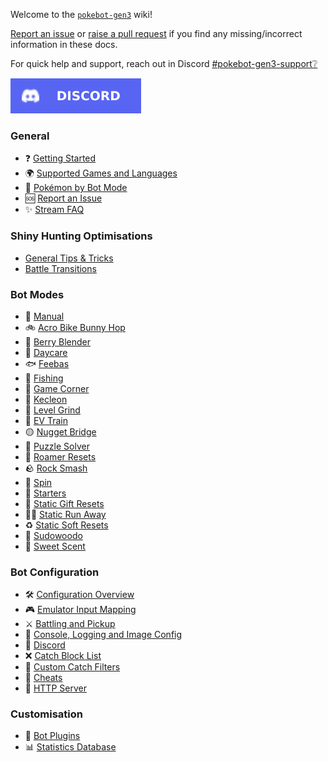 Welcome to the [`pokebot-gen3`](https://github.com/40Cakes/pokebot-gen3) wiki!

[Report an issue](pages/Report%20an%20Issue.md) or [raise a pull request](https://github.com/40Cakes/pokebot-gen3/pulls) if you find any missing/incorrect information in these docs.

For quick help and support, reach out in Discord [#pokebot-gen3-support❔](https://discord.com/channels/1057088810950860850/1139190426834833528)

[![Discord](images/badge_discord.svg)](https://discord.com/invite/UtxR3cazUa)

### General
- ❓ [Getting Started](pages/Getting%20Started.md)
- 🌍 [Supported Games and Languages](pages/Supported%20Games%20and%20Languages.md)
- 🔎 [Pokémon by Bot Mode](pages/Pokemon%20By%20Bot%20Mode.md)
- 🆘 [Report an Issue](pages/Report%20an%20Issue.md)
- ✨ [Stream FAQ](pages/Stream%20FAQ.md)

### Shiny Hunting Optimisations
- [General Tips & Tricks](pages/Optimisations%20-%20General%20Tips%20&%20Tricks.md)
- [Battle Transitions](pages/Optimisations%20-%20Battle%20Transitions.md)

### Bot Modes

- 🔧 [Manual](pages/Mode%20-%20Manual.md)
- 🚲 [Acro Bike Bunny Hop](pages/Mode%20-%20Acro%20Bike%20Bunny%20Hop.md)
- 🍓 [Berry Blender](pages/Mode%20-%20Berry%20Blender.md)
- 🥚 [Daycare](pages/Mode%20-%20Daycare.md)
- 🐟 [Feebas](pages/Mode%20-%20Feebas.md)
- 🎣 [Fishing](pages/Mode%20-%20Fishing.md)
- 🎰 [Game Corner](pages/Mode%20-%20Game%20Corner.md)
- 🎨 [Kecleon](pages/Mode%20-%20Kecleon.md)
- 🔄️ [Level Grind](pages/Mode%20-%20Level%20Grind.md)
- 💊 [EV Train](pages/Mode%20-%20EV%20Train.md)
- 🟡 [Nugget Bridge](pages/Mode%20-%20Nugget%20Bridge.md)
- 🧩 [Puzzle Solver](pages/Mode%20-%20Puzzle%20Solver.md)
- 🏃 [Roamer Resets](pages/Mode%20-%20Roamer%20Resets.md)
- 🪨 [Rock Smash](pages/Mode%20-%20Rock%20Smash.md)
- 🔄 [Spin](pages/Mode%20-%20Spin.md)
- 💼 [Starters](pages/Mode%20-%20Starters.md)
- 🎁 [Static Gift Resets](pages/Mode%20-%20Static%20Gift%20Resets.md)
- 🏃🏼 [Static Run Away](pages/Mode%20-%20Static%20Run%20Aways.md)
- ♻ [Static Soft Resets](pages/Mode%20-%20Static%20Soft%20Resets.md)
- 🥦 [Sudowoodo](pages/Mode%20-%20Sudowoodo.md)
- 🍂 [Sweet Scent](pages/Mode%20-%20Sweet%20Scent.md)

### Bot Configuration

- 🛠 [Configuration Overview](pages/Configuration%20-%20Overview.md)
- 🎮 [Emulator Input Mapping](pages/Configuration%20-%20Key%20Mappings.md)
- ⚔ [Battling and Pickup](pages/Configuration%20-%20Battling%20and%20Pickup.md)
- 📄 [Console, Logging and Image Config](pages/Console,%20Logging%20and%20Image%20Config.md)
- 📢 [Discord](pages/Configuration%20-%20Discord.md)
- ❌ [Catch Block List](pages/Configuration%20-%20Catch%20Block%20List.md)
- 🥅 [Custom Catch Filters](pages/Configuration%20-%20Custom%20Catch%20Filters.md)
- 💎 [Cheats](pages/Configuration%20-%20Cheats.md)
- 📡 [HTTP Server](pages/Configuration%20-%20HTTP%20Server.md)

### Customisation

- 🧩 [Bot Plugins](pages/Customisation%20-%20Plugins.md)
- 📊 [Statistics Database](pages/Customisation%20-%20Statistics%20Database.md)
